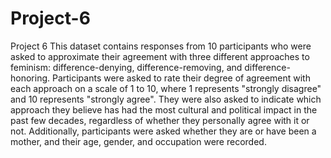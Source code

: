 # Project-6
Project 6
This dataset contains responses from 10 participants who were asked to approximate their agreement with three different approaches to feminism: difference-denying, difference-removing, and difference-honoring. Participants were asked to rate their degree of agreement with each approach on a scale of 1 to 10, where 1 represents "strongly disagree" and 10 represents "strongly agree". They were also asked to indicate which approach they believe has had the most cultural and political impact in the past few decades, regardless of whether they personally agree with it or not. Additionally, participants were asked whether they are or have been a mother, and their age, gender, and occupation were recorded.
